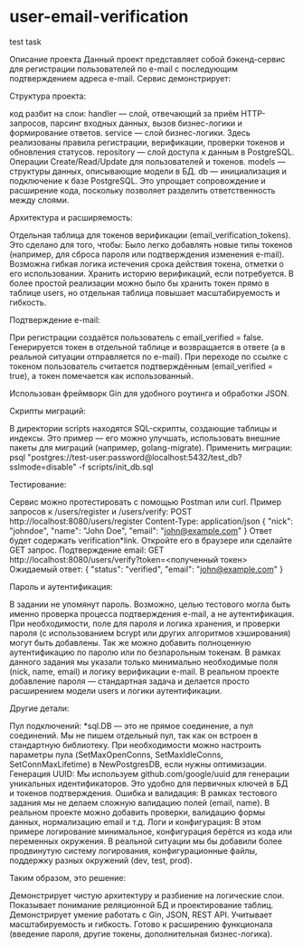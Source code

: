 # user-email-verification

test task

Описание проекта
Данный проект представляет собой бэкенд-сервис для регистрации пользователей по e-mail с последующим подтверждением адреса e-mail. Сервис демонстрирует:

Структура проекта:

код разбит на слои:
handler — слой, отвечающий за приём HTTP-запросов, парсинг входных данных, вызов бизнес-логики и формирование ответов.
service — слой бизнес-логики. Здесь реализованы правила регистрации, верификации, проверки токенов и обновления статусов.
repository — слой доступа к данным в PostgreSQL. Операции Create/Read/Update для пользователей и токенов.
models — структуры данных, описывающие модели в БД.
db — инициализация и подключение к базе PostgreSQL.
Это упрощает сопровождение и расширение кода, поскольку позволяет разделить ответственность между слоями.

Архитектура и расширяемость:

Отдельная таблица для токенов верификации (email_verification_tokens). Это сделано для того, чтобы:
Было легко добавлять новые типы токенов (например, для сброса пароля или подтверждения изменения e-mail).
Возможна гибкая логика истечения срока действия токена, отметки о его использовании.
Хранить историю верификаций, если потребуется.
В более простой реализации можно было бы хранить токен прямо в таблице users, но отдельная таблица повышает масштабируемость и гибкость.

Подтверждение e-mail:

При регистрации создаётся пользователь с email_verified = false.
Генерируется токен в отдельной таблице и возвращается в ответе (а в реальной ситуации отправляется по e-mail).
При переходе по ссылке с токеном пользователь считается подтверждённым (email_verified = true), а токен помечается как использованный.

Использован фреймворк Gin для удобного роутинга и обработки JSON.

Скрипты миграций:

В директории scripts находятся SQL-скрипты, создающие таблицы и индексы. Это пример — его можно улучшать, использовать внешние пакеты для миграций (например, golang-migrate).
Применить миграции:
psql "postgres://test-user:password@localhost:5432/test_db?sslmode=disable" -f scripts/init_db.sql

Тестирование:

Сервис можно протестировать с помощью Postman или curl.
Пример запросов к /users/register и /users/verify:
POST http://localhost:8080/users/register
Content-Type: application/json
{
"nick": "johndoe",
"name": "John Doe",
"email": "john@example.com"
}
Ответ будет содержать verification\*link. Откройте его в браузере или сделайте GET запрос.
Подтверждение email:
GET http://localhost:8080/users/verify?token=<полученный токен>
Ожидаемый ответ:
{
"status": "verified",
"email": "john@example.com"
}

Пароль и аутентификация:

В задании не упомянут пароль. Возможно, целью тестового могла быть именно проверка процесса подтверждения e-mail, а не аутентификация.
При необходимости, поле для пароля и логика хранения, и проверки пароля (с использованием bcrypt или других алгоритмов хэширования) могут быть добавлены. Так же можно добавить полноценную аутентификацию по паролю или по безпарольным токенам.
В рамках данного задания мы указали только минимально необходимые поля (nick, name, email) и логику верификации e-mail. В реальном проекте добавление пароля — стандартная задача и делается просто расширением модели users и логики аутентификации.

Другие детали:

Пул подключений: \*sql.DB — это не прямое соединение, а пул соединений. Мы не пишем отдельный пул, так как он встроен в стандартную библиотеку. При необходимости можно настроить параметры пула (SetMaxOpenConns, SetMaxIdleConns, SetConnMaxLifetime) в NewPostgresDB, если нужны оптимизации.
Генерация UUID: Мы используем github.com/google/uuid для генерации уникальных идентификаторов. Это удобно для первичных ключей в БД и токенов подтверждения.
Ошибка и валидация: В рамках тестового задания мы не делаем сложную валидацию полей (email, name). В реальном проекте можно добавить проверки, валидацию формы данных, нормализацию email и т.д.
Логи и конфигурация: В этом примере логирование минимальное, конфигурация берётся из кода или переменных окружения. В реальной ситуации мы бы добавили более продвинутую систему логирования, конфигурационные файлы, поддержку разных окружений (dev, test, prod).

Таким образом, это решение:

Демонстрирует чистую архитектуру и разбиение на логические слои.
Показывает понимание реляционной БД и проектирование таблиц.
Демонстрирует умение работать с Gin, JSON, REST API.
Учитывает масштабируемость и гибкость.
Готово к расширению функционала (введение пароля, другие токены, дополнительная бизнес-логика).
